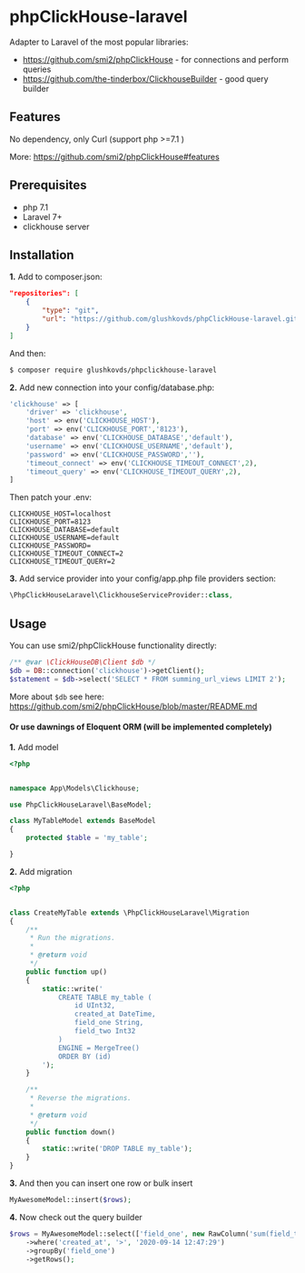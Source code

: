 # phpClickHouse-laravel

Adapter to Laravel of the most popular libraries:
- https://github.com/smi2/phpClickHouse - for connections and perform queries
- https://github.com/the-tinderbox/ClickhouseBuilder - good query builder

## Features

No dependency, only Curl (support php >=7.1 )

More: https://github.com/smi2/phpClickHouse#features
    
## Prerequisites
- php 7.1
- Laravel 7+
- clickhouse server

## Installation

**1.** Add to composer.json:
```json
"repositories": [
    {
        "type": "git",
        "url": "https://github.com/glushkovds/phpClickHouse-laravel.git"
    }
]
```
And then:
```sh
$ composer require glushkovds/phpclickhouse-laravel
```

**2.** Add new connection into your config/database.php:
```php
'clickhouse' => [
    'driver' => 'clickhouse',
    'host' => env('CLICKHOUSE_HOST'),
    'port' => env('CLICKHOUSE_PORT','8123'),
    'database' => env('CLICKHOUSE_DATABASE','default'),
    'username' => env('CLICKHOUSE_USERNAME','default'),
    'password' => env('CLICKHOUSE_PASSWORD',''),
    'timeout_connect' => env('CLICKHOUSE_TIMEOUT_CONNECT',2),
    'timeout_query' => env('CLICKHOUSE_TIMEOUT_QUERY',2),
]
```
Then patch your .env:
```dotenv
CLICKHOUSE_HOST=localhost
CLICKHOUSE_PORT=8123
CLICKHOUSE_DATABASE=default
CLICKHOUSE_USERNAME=default
CLICKHOUSE_PASSWORD=
CLICKHOUSE_TIMEOUT_CONNECT=2
CLICKHOUSE_TIMEOUT_QUERY=2
```

**3.** Add service provider into your config/app.php file providers section:
```php
\PhpClickHouseLaravel\ClickhouseServiceProvider::class,
```

## Usage

You can use smi2/phpClickHouse functionality directly:
```php
/** @var \ClickHouseDB\Client $db */
$db = DB::connection('clickhouse')->getClient();
$statement = $db->select('SELECT * FROM summing_url_views LIMIT 2');
```
More about `$db` see here: https://github.com/smi2/phpClickHouse/blob/master/README.md

#### Or use dawnings of Eloquent ORM (will be implemented completely)

**1.** Add model
```php
<?php


namespace App\Models\Clickhouse;

use PhpClickHouseLaravel\BaseModel;

class MyTableModel extends BaseModel
{
    protected $table = 'my_table';

}
```
**2.** Add migration
```php
<?php


class CreateMyTable extends \PhpClickHouseLaravel\Migration
{
    /**
     * Run the migrations.
     *
     * @return void
     */
    public function up()
    {
        static::write('
            CREATE TABLE my_table (
                id UInt32,
                created_at DateTime,
                field_one String,
                field_two Int32
            )
            ENGINE = MergeTree()
            ORDER BY (id)
        ');
    }

    /**
     * Reverse the migrations.
     *
     * @return void
     */
    public function down()
    {
        static::write('DROP TABLE my_table');
    }
}
```

**3.** And then you can insert one row or bulk insert
```php
MyAwesomeModel::insert($rows);
```

**4.** Now check out the query builder 
```php
$rows = MyAwesomeModel::select(['field_one', new RawColumn('sum(field_two)', 'field_two_sum')])
    ->where('created_at', '>', '2020-09-14 12:47:29')
    ->groupBy('field_one')
    ->getRows();
```